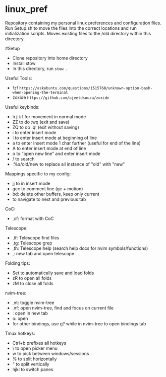 # linux_pref

Repository containing my personal linux preferences and configuration files. Run Setup.sh to move the files into the correct locations and run initialization scripts. Moves existing files to the /old directory within this directory.

#Setup
- Clone repository into home directory
- Install stow
- In this directory, run ```stow .```

Useful Tools:
- fzf ``https://askubuntu.com/questions/1515760/unknown-option-bash-when-opening-the-terminal``
- zoxide ``https://github.com/ajeetdsouza/zoxide``

Useful keybinds:
- h j k l for movement in normal mode
- ZZ to do :wq (exit and save)
- ZQ to do :q! (exit without saving)
- i to enter insert mode
- I to enter insert mode at beginning of line
- a to enter insert mode 1 char further (useful for end of the line)
- A to enter insert mode at end of line
- o to "open new line" and enter insert mode
- / to search
- :%s/old/new to replace all instance of "old" with "new"

Mappings specific to my config:
- jj to <esc> in insert mode
- gcc to comment line (gc + motion)
- bd: delete other buffers, keep only current
- <Tab> <S-Tab> to navigate to next and previous tab

CoC:
- ,cf: format with CoC

Telescope:
- ,tf: Telescope find files
- ,tg: Telescope grep
- ,th: Telescope help (search help docs for nvim symbols/functions)
- ,<tab>: new tab and open telescope

Folding tips:
- Set to automatically save and load folds
- zR to open all folds
- zM to close all folds

nvim-tree:
- ,nt: toggle nvim-tree
- ,nf: open nvim-tree, find and focus on current file
- <C-t>: open in new tab
- o: open
- for other bindings, use g? while in nvim-tree to open bindings tab

Tmux hotkeys:
- Ctrl+b prefixes all hotkeys
- \ to open picker menu
- w to pick between windows/sessions
- % to split horizontally
- " to split vertically
- hjkl to switch panes
